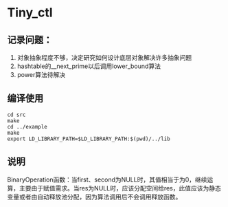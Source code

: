 ﻿# Tiny_ctl
## 记录问题：
1. 对象抽象程度不够，决定研究如何设计底层对象解决许多抽象问题
2. hashtable的__next_prime以后调用lower_bound算法
3. power算法待解决
## 编译使用
```shell
cd src
make
cd ../example
make
export LD_LIBRARY_PATH=$LD_LIBRARY_PATH:$(pwd)/../lib
```
## 说明
BinaryOperation函数：当first、second为NULL时，其值相当于为0，继续运算，主要由于赋值需求。当res为NULL时，应该分配空间给res，此值应该为静态变量或者由自动释放池分配，因为算法调用后不会调用释放函数。